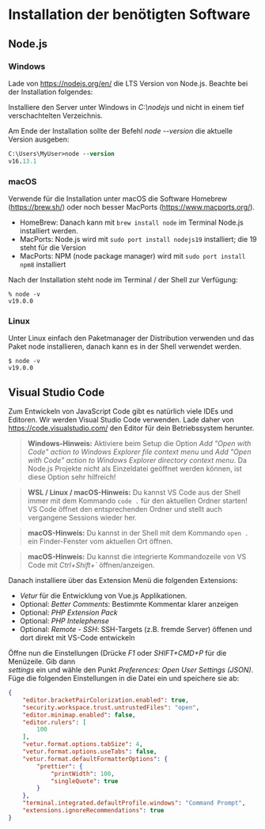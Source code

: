 # Installation der benötigten Software

## Node.js

### Windows

Lade von https://nodejs.org/en/ die LTS Version von Node.js. Beachte bei der Installation folgendes:

Installiere den Server unter Windows in *C:\\nodejs* und nicht in einem tief verschachtelten Verzeichnis.

Am Ende der Installation sollte der Befehl *node --version* die aktuelle Version ausgeben:

```ps
C:\Users\MyUser>node --version
v16.13.1
```

### macOS

Verwende für die Installation unter macOS die Software Homebrew (https://brew.sh/) oder noch besser MacPorts (https://www.macports.org/).

* HomeBrew: Danach kann mit `brew install node` im Terminal Node.js installiert werden.
* MacPorts: Node.js wird mit `sudo port install nodejs19` installiert; die 19 steht für die Version
* MacPorts: NPM (node package manager) wird mit `sudo port install npm8` installiert

Nach der Installation steht node im Terminal / der Shell zur Verfügung:

```shell
% node -v
v19.0.0
```

### Linux

Unter Linux einfach den Paketmanager der Distribution verwenden und das Paket node installieren, danach kann es in der Shell verwendet werden.

```shell
$ node -v
v19.0.0
```

## Visual Studio Code

Zum Entwickeln von JavaScript Code gibt es natürlich viele IDEs und Editoren. Wir werden Visual
Studio Code verwenden. Lade daher von https://code.visualstudio.com/ den Editor für dein
Betriebssystem herunter.

> **Windows-Hinweis:** Aktiviere beim Setup die Option
>  *Add "Open with Code" action to Windows Explorer file context menu* und
>  *Add "Open with Code" action to Windows Explorer directory context menu*.
> Da Node.js Projekte nicht als Einzeldatei geöffnet werden können, ist diese Option sehr hilfreich!

> **WSL / Linux / macOS-Hinweis:**
> Du kannst VS Code aus der Shell immer mit dem Kommando `code .` für den aktuellen Ordner starten!
> VS Code öffnet den entsprechenden Ordner und stellt auch vergangene Sessions wieder her.

> **macOS-Hinweis:**
> Du kannst in der Shell mit dem Kommando `open .` ein Finder-Fenster vom aktuellen Ort öffnen.

> **macOS-Hinweis:**
> Du kannst die integrierte Kommandozeile von VS Code mit *Ctrl+Shift+`* öffnen/anzeigen.

Danach installiere über das Extension Menü die folgenden Extensions:

- *Vetur* für die Entwicklung von Vue.js Applikationen.
- Optional: *Better Comments*: Bestimmte Kommentar klarer anzeigen
- Optional: *PHP Extension Pack*
- Optional: *PHP Intelephense*
- Optional: *Remote - SSH*: SSH-Targets (z.B. fremde Server) öffenen und dort direkt mit VS-Code entwickeln

Öffne nun die Einstellungen (Drücke *F1* oder *SHIFT+CMD+P* für die Menüzeile. Gib dann  
*settings* ein und wähle den Punkt *Preferences: Open User Settings (JSON)*. Füge die folgenden
Einstellungen in die Datei ein und speichere sie ab:

```json
{
    "editor.bracketPairColorization.enabled": true,    
    "security.workspace.trust.untrustedFiles": "open",
    "editor.minimap.enabled": false,
    "editor.rulers": [
        100
    ],    
    "vetur.format.options.tabSize": 4,
    "vetur.format.options.useTabs": false,
    "vetur.format.defaultFormatterOptions": {
        "prettier": {
            "printWidth": 100,
            "singleQuote": true
        }     
    },
    "terminal.integrated.defaultProfile.windows": "Command Prompt",
    "extensions.ignoreRecommendations": true
}
```
